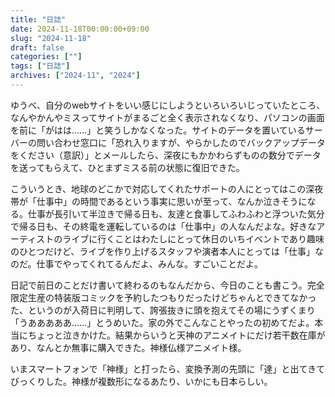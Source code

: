 ```yaml
---
title: "日誌"
date: 2024-11-18T00:00:00+09:00
slug: "2024-11-18"
draft: false
categories: [""]
tags: ["日誌"]
archives: ["2024-11", "2024"]
---
```

ゆうべ、自分のwebサイトをいい感じにしようといろいろいじっていたところ、なんやかんやミスってサイトがまるごと全く表示されなくなり、パソコンの画面を前に「がはは……」と笑うしかなくなった。サイトのデータを置いているサーバーの問い合わせ窓口に「恐れ入りますが、やらかしたのでバックアップデータをください（意訳）」とメールしたら、深夜にもかかわらずものの数分でデータを送ってもらえて、ひとまずミスる前の状態に復旧できた。

こういうとき、地球のどこかで対応してくれたサポートの人にとってはこの深夜帯が「仕事中」の時間であるという事実に思いが至って、なんか泣きそうになる。仕事が長引いて半泣きで帰る日も、友達と食事してふわふわと浮ついた気分で帰る日も、その終電を運転しているのは「仕事中」の人なんだよな。好きなアーティストのライブに行くことはわたしにとって休日のいちイベントであり趣味のひとつだけど、ライブを作り上げるスタッフや演者本人にとっては「仕事」なのだ。仕事でやってくれてるんだよ、みんな。すごいことだよ。

日記で前日のことだけ書いて終わるのもなんだから、今日のことも書こう。完全限定生産の特装版コミックを予約したつもりだったけどちゃんとできてなかった、というのが入荷日に判明して、誇張抜きに頭を抱えてその場にうずくまり「うあああああ……」とうめいた。家の外でこんなことやったの初めてだよ。本当にちょっと泣きかけた。結果からいうと天神のアニメイトにだけ若干数在庫があり、なんとか無事に購入できた。神様仏様アニメイト様。

いまスマートフォンで「神様」と打ったら、変換予測の先頭に「達」と出てきてびっくりした。神様が複数形になるあたり、いかにも日本らしい。
